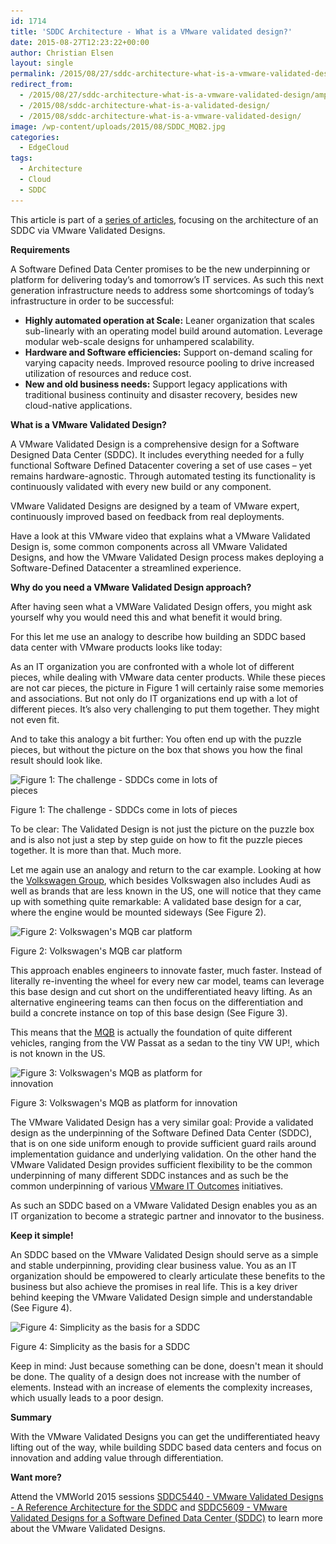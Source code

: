 ```yaml
---
id: 1714
title: 'SDDC Architecture - What is a VMware validated design?'
date: 2015-08-27T12:23:22+00:00
author: Christian Elsen
layout: single
permalink: /2015/08/27/sddc-architecture-what-is-a-vmware-validated-design/
redirect_from:
  - /2015/08/27/sddc-architecture-what-is-a-vmware-validated-design/amp/
  - /2015/08/sddc-architecture-what-is-a-validated-design/
  - /2015/08/sddc-architecture-what-is-a-vmware-validated-design/
image: /wp-content/uploads/2015/08/SDDC_MQB2.jpg
categories:
  - EdgeCloud
tags:
  - Architecture
  - Cloud
  - SDDC
---
```

This article is part of a [series of articles](https://www.edge-cloud.net/2015/02/20/sddc-architecture-introduction/), focusing on the architecture of an SDDC via VMware Validated Designs.

**Requirements**

A Software Defined Data Center promises to be the new underpinning or platform for delivering today’s and tomorrow’s IT services. As such this next generation infrastructure needs to address some shortcomings of today’s infrastructure in order to be successful:

  * **Highly automated operation at Scale:** Leaner organization that scales sub-linearly with an operating model build around automation. Leverage modular web-scale designs for unhampered scalability.
  * **Hardware and Software efficiencies:** Support on-demand scaling for varying capacity needs. Improved resource pooling to drive increased utilization of resources and reduce cost.
  * **New and old business needs:** Support legacy applications with traditional business continuity and disaster recovery, besides new cloud-native applications.

**What is a VMware Validated Design?**

A VMware Validated Design is a comprehensive design for a Software Designed Data Center (SDDC). It includes everything needed for a fully functional Software Defined Datacenter covering a set of use cases – yet remains hardware-agnostic. Through automated testing its functionality is continuously validated with every new build or any component.

VMware Validated Designs are designed by a team of VMware expert, continuously improved based on feedback from real deployments.

Have a look at this VMware video that explains what a VMware Validated Design is, some common components across all VMware Validated Designs, and how the VMware Validated Design process makes deploying a Software-Defined Datacenter a streamlined experience.



**Why do you need a VMware Validated Design approach?**

After having seen what a VMWare Validated Design offers, you might ask yourself why you would need this and what benefit it would bring.

For this let me use an analogy to describe how building an SDDC based data center with VMware products looks like today:

As an IT organization you are confronted with a whole lot of different pieces, while dealing with VMware data center products. While these pieces are not car pieces, the picture in Figure 1 will certainly raise some memories and associations. But not only do IT organizations end up with a lot of different pieces. It’s also very challenging to put them together. They might not even fit.

And to take this analogy a bit further: You often end up with the puzzle pieces, but without the picture on the box that shows you how the final result should look like.

<div id="attachment_1715" style="width: 370px" class="wp-caption aligncenter">
  <img class="size-medium wp-image-1715" src="/content/uploads/2015/08/SDDC_Pieces-360x270.jpg" alt="Figure 1: The challenge - SDDCs come in lots of pieces" width="360" height="270" srcset="/content/uploads/2015/08/SDDC_Pieces-360x270.jpg 360w, /content/uploads/2015/08/SDDC_Pieces.jpg 600w" sizes="(max-width: 360px) 100vw, 360px" />

  <p class="wp-caption-text">
    Figure 1: The challenge - SDDCs come in lots of pieces
  </p>
</div>

To be clear: The Validated Design is not just the picture on the puzzle box and is also not just a step by step guide on how to fit the puzzle pieces together. It is more than that. Much more.

Let me again use an analogy and return to the car example. Looking at how the [Volkswagen Group](http://www.volkswagenag.com/), which besides Volkswagen also includes Audi as well as brands that are less known in the US, one will notice that they came up with something quite remarkable: A validated base design for a car, where the engine would be mounted sideways (See Figure 2).

<div id="attachment_1716" style="width: 370px" class="wp-caption aligncenter">
  <img class="size-medium wp-image-1716" src="/content/uploads/2015/08/SDDC_MQB1-360x220.jpg" alt="Figure 2: Volkswagen's MQB car platform" width="360" height="220" srcset="/content/uploads/2015/08/SDDC_MQB1-360x220.jpg 360w, /content/uploads/2015/08/SDDC_MQB1.jpg 600w" sizes="(max-width: 360px) 100vw, 360px" />

  <p class="wp-caption-text">
    Figure 2: Volkswagen's MQB car platform
  </p>
</div>

This approach enables engineers to innovate faster, much faster. Instead of literally re-inventing the wheel for every new car model, teams can leverage this base design and cut short on the undifferentiated heavy lifting. As an alternative engineering teams can then focus on the differentiation and build a concrete instance on top of this base design (See Figure 3).

This means that the [MQB](https://en.wikipedia.org/wiki/Volkswagen_Group_MQB_platform) is actually the foundation of quite different vehicles, ranging from the VW Passat as a sedan to the tiny VW UP!, which is not known in the US.

<div id="attachment_1717" style="width: 370px" class="wp-caption aligncenter">
  <img class="size-medium wp-image-1717" src="/content/uploads/2015/08/SDDC_MQB2-360x185.jpg" alt="Figure 3: Volkswagen's MQB as platform for innovation" width="360" height="185" srcset="/content/uploads/2015/08/SDDC_MQB2-360x185.jpg 360w, /content/uploads/2015/08/SDDC_MQB2.jpg 600w" sizes="(max-width: 360px) 100vw, 360px" />

  <p class="wp-caption-text">
    Figure 3: Volkswagen's MQB as platform for innovation
  </p>
</div>

The VMware Validated Design has a very similar goal: Provide a validated design as the underpinning of the Software Defined Data Center (SDDC), that is on one side uniform enough to provide sufficient guard rails around implementation guidance and underlying validation. On the other hand the VMware Validated Design provides sufficient flexibility to be the common underpinning of many different SDDC instances and as such be the common underpinning of various [VMware IT Outcomes](https://itoutcomes.vmware.com/) initiatives.

As such an SDDC based on a VMware Validated Design enables you as an IT organization to become a strategic partner and innovator to the business.

**Keep it simple!**

An SDDC based on the VMware Validated Design should serve as a simple and stable underpinning, providing clear business value. You as an IT organization should be empowered to clearly articulate these benefits to the business but also achieve the promises in real life. This is a key driver behind keeping the VMware Validated Design simple and understandable (See Figure 4).

<div id="attachment_1719" style="width: 370px" class="wp-caption aligncenter">
  <img class="size-medium wp-image-1719" src="/content/uploads/2015/08/simplicity-effectiveness-360x216.jpg" alt="Figure 4: Simplicity as the basis for a SDDC" width="360" height="216" srcset="/content/uploads/2015/08/simplicity-effectiveness-360x216.jpg 360w, /content/uploads/2015/08/simplicity-effectiveness.jpg 500w" sizes="(max-width: 360px) 100vw, 360px" />

  <p class="wp-caption-text">
    Figure 4: Simplicity as the basis for a SDDC
  </p>
</div>

Keep in mind: Just because something can be done, doesn't mean it should be done. The quality of a design does not increase with the number of elements. Instead with an increase of elements the complexity increases, which usually leads to a poor design.

**Summary**

With the VMware Validated Designs you can get the undifferentiated heavy lifting out of the way, while building SDDC based data centers and focus on innovation and adding value through differentiation.

**Want more?**

Attend the VMWorld 2015 sessions [SDDC5440 - VMware Validated Designs - A Reference Architecture for the SDDC](https://vmworld2015.lanyonevents.com/connect/sessionDetail.ww?SESSION_ID=5440) and [SDDC5609 - VMware Validated Designs for a Software Defined Data Center (SDDC)](https://vmworld2015.lanyonevents.com/connect/sessionDetail.ww?SESSION_ID=5609) to learn more about the VMware Validated Designs.
